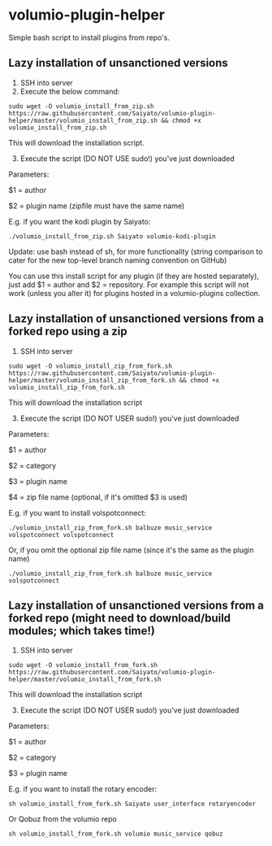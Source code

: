 # volumio-plugin-helper
Simple bash script to install plugins from repo's.

## Lazy installation of unsanctioned versions
1. SSH into server
2. Execute the below command:
```
sudo wget -O volumio_install_from_zip.sh https://raw.githubusercontent.com/Saiyato/volumio-plugin-helper/master/volumio_install_from_zip.sh && chmod +x volumio_install_from_zip.sh
```
This will download the installation script.

3. Execute the script (DO NOT USE sudo!) you've just downloaded

Parameters:

$1 = author

$2 = plugin name (zipfile must have the same name)

E.g. if you want the kodi plugin by Saiyato:
```
./volumio_install_from_zip.sh Saiyato volumio-kodi-plugin
```
Update: use bash instead of sh, for more functionality (string comparison to cater for the new top-level branch naming convention on GitHub)

You can use this install script for any plugin (if they are hosted separately), just add $1 = author and $2 = repository.
For example this script will not work (unless you alter it) for plugins hosted in a volumio-plugins collection.

## Lazy installation of unsanctioned versions from a forked repo using a zip
1. SSH into server
```
sudo wget -O volumio_install_zip_from_fork.sh https://raw.githubusercontent.com/Saiyato/volumio-plugin-helper/master/volumio_install_zip_from_fork.sh && chmod +x volumio_install_zip_from_fork.sh
```
This will download the installation script

3. Execute the script (DO NOT USER sudo!) you've just downloaded

Parameters:

$1 = author

$2 = category

$3 = plugin name

$4 = zip file name (optional, if it's omitted $3 is used)

E.g. if you want to install volspotconnect:
```
./volumio_install_zip_from_fork.sh balbuze music_service volspotconnect volspotconnect
```
Or, if you omit the optional zip file name (since it's the same as the plugin name)
```
./volumio_install_zip_from_fork.sh balbuze music_service volspotconnect
```

## Lazy installation of unsanctioned versions from a forked repo (might need to download/build modules; which takes time!)
1. SSH into server
```
sudo wget -O volumio_install_from_fork.sh https://raw.githubusercontent.com/Saiyato/volumio-plugin-helper/master/volumio_install_from_fork.sh
```
This will download the installation script

3. Execute the script (DO NOT USER sudo!) you've just downloaded

Parameters:

$1 = author

$2 = category

$3 = plugin name

E.g. if you want to install the rotary encoder:
```
sh volumio_install_from_fork.sh Saiyato user_interface rotaryencoder
```
Or Qobuz from the volumio repo
```
sh volumio_install_from_fork.sh volumio music_service qobuz
```
